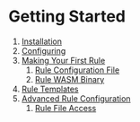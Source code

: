 # Getting Started

1. [Installation](https://github.com/Analog-Pursuits/envctl/blob/main/docs/getting-started/install.md)
1. [Configuring](https://github.com/Analog-Pursuits/envctl/blob/main/docs/getting-started/configuring.md)
1. [Making Your First Rule](https://github.com/Analog-Pursuits/envctl/blob/main/docs/getting-started/making-your-first-rule.md)
    1. [Rule Configuration File](https://github.com/Analog-Pursuits/envctl/blob/main/docs/getting-started/making-your-first-rule.md#Rule-Configuration-File)
    1. [Rule WASM Binary](https://github.com/Analog-Pursuits/envctl/blob/main/docs/getting-started/making-your-first-rule.md#Rule-WASM-Binary)
     <!-- 1. [Rule DSL](https://github.com/Analog-Pursuits/envctl/blob/main/docs/getting-started/making-your-first-rule.md#Rule-DSL) -->
1. [Rule Templates](https://github.com/Analog-Pursuits/envctl/blob/main/docs/getting-started/rule-templates.md)
1. [Advanced Rule Configuration](https://github.com/Analog-Pursuits/envctl/blob/main/docs/getting-started/advanced-rule-configuration.md)
    1. [Rule File Access](https://github.com/Analog-Pursuits/envctl/blob/main/docs/getting-started/advanced-rule-configuration.md#Rule-File-Access)
     <!-- 1. [Rule DSL Syntax](https://github.com/Analog-Pursuits/envctl/blob/main/docs/getting-started/advanced-rule-configuration.md#Rule-DSL-Syntax) -->
